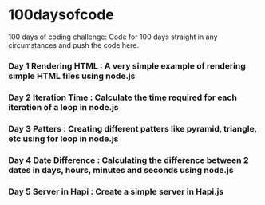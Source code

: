 # 100daysofcode
100 days of coding challenge: Code for 100 days straight in any circumstances and push the code here.

### Day 1 Rendering HTML : A very simple example of rendering simple HTML files using node.js

### Day 2 Iteration Time : Calculate the time required for each iteration of a loop in node.js

### Day 3 Patters : Creating different patters like pyramid, triangle, etc using for loop in node.js

### Day 4 Date Difference : Calculating the difference between 2 dates in days, hours, minutes and seconds using node.js

### Day 5 Server in Hapi : Create a simple server in Hapi.js 